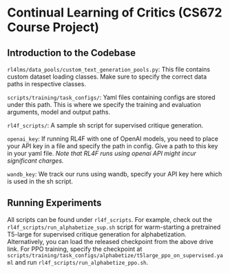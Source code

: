# Continual Learning of Critics (CS672 Course Project)

## Introduction to the Codebase

`rl4lms/data_pools/custom_text_generation_pools.py`: This file contains custom dataset loading classes. Make sure to specify the correct data paths in respective classes.

`scripts/training/task_configs/`: Yaml files containing configs are stored under this path. This is where we specify the training and evaluation arguments, model and output paths. 

`rl4f_scripts/`: A sample sh script for supervised critique generation.

`openai_key`: If running RL4F with one of OpenAI models, you need to place your API key in a file and specify the path in config. Give a path to this key in your yaml file. *Note that RL4F runs using openai API might incur significant charges.*

`wandb_key`: We track our runs using wandb, specify your API key here which is used in the sh script.


## Running Experiments

All scripts can be found under `rl4f_scripts`. For example, check out the `rl4f_scripts/run_alphabetize_sup.sh` script for warm-starting a pretrained T5-large for supervised critique generation for alphabetization. Alternatively, you can load the released checkpoint from the above drive link. For PPO training, specify the checkpoint at `scripts/training/task_configs/alphabetize/t5large_ppo_on_supervised.yaml` and run `rl4f_scripts/run_alphabetize_ppo.sh`.
